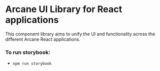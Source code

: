 # Arcane UI Library for React applications

This component library aims to unify the UI and functionality across the different Arcane React applications.

### To run storybook:
- `npm run storybook`
